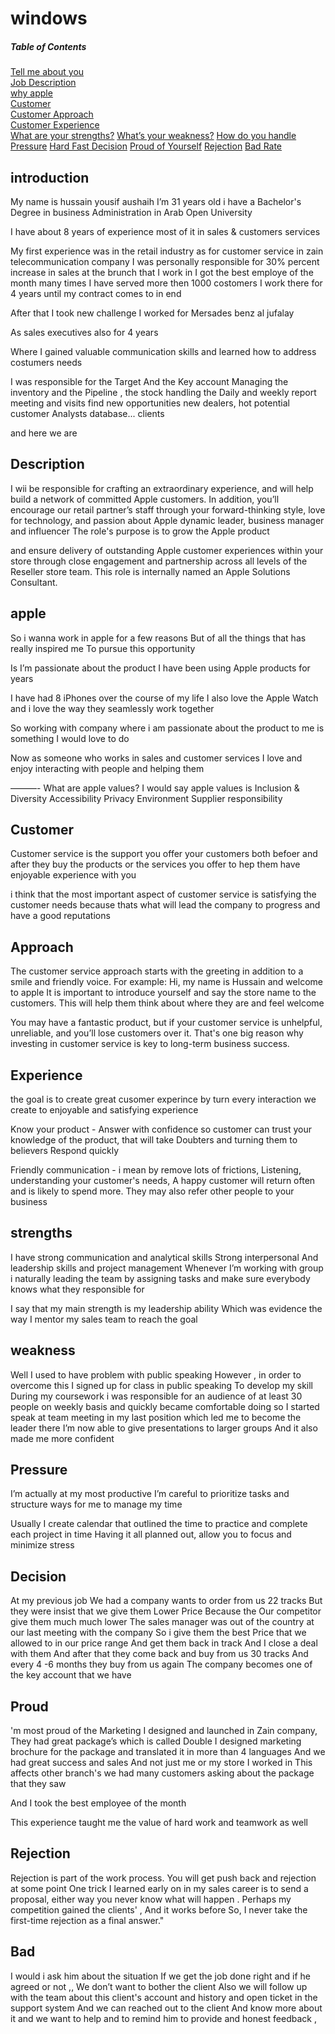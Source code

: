 # windows


##### Table of Contents  
[Tell me about you](#introduction)  
[Job Description](#Description)  
[why apple](#apple)  
[Customer](#Customer)  
[Customer Approach](#Approach)  
[Customer Experience](#Experience)  
[What are your strengths?](#strengths) 
[What’s your weakness?](#weakness) 
[How do you handle Pressure](#Pressure) 
[Hard Fast Decision](#Decision) 
[Proud of Yourself](#Proud)
[Rejection](#Rejection)
[Bad Rate](#Bad)


<a name="headers"/>

## introduction
My name is hussain yousif aushaih 
I’m 31 years old 
i have a Bachelor's Degree in business Administration in Arab Open University 

I have about 8 years of experience most of it in sales & customers services  

My first experience was in the retail industry as for customer service in zain telecommunication company 
I was personally responsible for 30% percent increase in sales at the brunch that I work in
I got the best employe of the month many times 
I have served more then 1000 costomers 
I work there for 4 years until my contract comes to in end 

After that I took new challenge I worked for Mersades benz al jufalay 

As sales executives also for 4 years 

Where I gained valuable communication skills and learned how to address costumers needs 

I was responsible for the Target And the Key account 
Managing the inventory and the Pipeline , the stock 
handling the Daily and weekly report 
meeting and visits 
find new opportunities new dealers, hot potential customer
Analysts database... clients 

and here we are 


## Description
I wii be responsible for crafting an extraordinary experience, and will help build a network of committed Apple customers. 
In addition, you’ll encourage our retail partner’s staff through your forward-thinking style, love for technology, and passion about Apple
dynamic leader, business manager and influencer
The role's purpose is to grow the Apple product

and ensure delivery of outstanding Apple customer experiences within your store through close engagement and partnership across all levels of the Reseller store team. 
This role is internally named an Apple Solutions Consultant.

## apple
So i wanna work in apple for a few reasons 
But of all the things that has really inspired me 
To pursue this opportunity 

Is I’m passionate about the product 
I have been using Apple products for years 

I have had 8 iPhones over the course of my life 
I also love the Apple Watch and i love the way they seamlessly work together 

So working with company where i am passionate about the product to me is something I would love to do 

Now as someone who works in sales and customer services I love and enjoy interacting with people and helping them 

———-
What are apple values?
I would say apple values is 
Inclusion & Diversity
Accessibility 
Privacy 
Environment 
Supplier responsibility


## Customer 
Customer service is the support you offer your customers both befoer and after they buy the products 
or the services you offer to hep them have enjoyable experience with you  

i think that the most important aspect of customer service is satisfying the customer needs 
because thats what will lead the company to progress and have a good reputations 

## Approach
The customer service approach starts with the greeting in addition to a smile and friendly voice. For example:
Hi, my name is Hussain and welcome to apple It is important to introduce yourself and say the store name to the customers. 
This will help them think about where they are and feel welcome


You may have a fantastic product, but if your customer service is unhelpful, unreliable, and you’ll lose customers over it.
That's one big reason why investing in customer service is key to long-term business success.

## Experience
the goal is to create great cusomer experince by turn every interaction we create to enjoyable and satisfying experience

Know your product - Answer with confidence so customer can trust your knowledge of the product, that will take Doubters and turning them to believers
Respond quickly 

Friendly communication - i mean by remove lots of frictions, Listening, understanding your customer's needs,
A happy customer will return often and is likely to spend more. They may also refer other people to your business


## strengths
I have strong communication and analytical skills 
Strong interpersonal And leadership skills and project management 
Whenever I’m working with group i naturally leading the team by assigning tasks and make sure everybody knows what they responsible for

I say that my main strength is my leadership ability 
Which was evidence the way I mentor my sales team to reach the goal 

## weakness
Well I used to have problem with public speaking 
However , in order to overcome this 
I signed up for class in public speaking 
To develop my skill 
During my coursework i was responsible for an audience of at least 30 people on weekly basis and quickly became comfortable doing so 
I started speak at team meeting in my last position which led me to become the leader there 
I’m now able to give presentations to larger groups
And it also made me more confident 


## Pressure
I’m actually at my most productive I’m careful to prioritize tasks and structure ways for me to manage my time 

Usually I create calendar that outlined the time to practice and complete each project in time 
Having it all planned out, allow you to focus and minimize stress 

## Decision
At my previous job We had a company wants to order from us 22 tracks 
But they were insist that we give them Lower Price
Because the Our competitor give them much much lower 
The sales manager was out of the country at our last meeting with the company
So i give them the best Price that we allowed to in our price range
And get them back in track 
And I close a deal with them
And after that they come back and buy from us 30 tracks
And every 4 -6 months they buy from us again 
The company becomes one of the key account that we have 


## Proud
'm most proud of the Marketing I designed and launched in Zain company,
They had great package’s which is called Double 
I designed marketing brochure for the package and translated it in more than 4 languages 
And we had great success and sales 
And not just me or my store I worked in
This affects other branch's we had many customers asking about the package that they saw

And I took the best employee of the month 

This experience taught me the value of hard work and teamwork as well

## Rejection
Rejection is part of the work process. You will get push back and rejection at some point 
One trick I learned early on in my sales career is to send a proposal, either way you never know what will happen . 
Perhaps my competition gained the clients' , And it works before 
So, I never take the first-time rejection as a final answer."


## Bad 
I would i ask him about the situation 
If we get the job done right and if he agreed or not ,, We don’t want to bother the client
Also we will follow up with the team about this client's account and history and open ticket in the support system
And we can reached out to the client
And know more about it and we want to help and to remind him to provide and honest feedback ,








